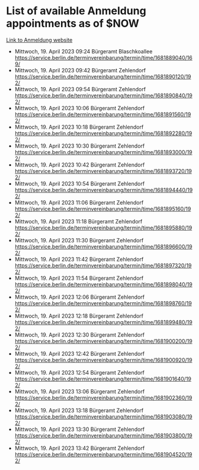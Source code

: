 # List of available Anmeldung appointments as of $NOW
[Link to Anmeldung website](https://service.berlin.de/terminvereinbarung/termin/tag.php?termin=1&anliegen[]=120686&dienstleisterlist=122210,122217,327316,122219,327312,122227,327314,122231,327346,122243,327348,122254,122252,329742,122260,329745,122262,329748,122271,327278,122273,327274,122277,327276,330436,122280,327294,122282,327290,122284,327292,122291,327270,122285,327266,122286,327264,122296,327268,150230,329760,122297,327286,122294,327284,122312,329763,122314,329775,122304,327330,122311,327334,122309,327332,317869,122281,327352,122279,329772,122283,122276,327324,122274,327326,122267,329766,122246,327318,122251,327320,122257,327322,122208,327298,122226,327300&herkunft=http%3A%2F%2Fservice.berlin.de%2Fdienstleistung%2F120686%2F)
- Mittwoch, 19. April 2023 09:24 Bürgeramt Blaschkoallee https://service.berlin.de/terminvereinbarung/termin/time/1681889040/169/
- Mittwoch, 19. April 2023 09:42 Bürgeramt Zehlendorf https://service.berlin.de/terminvereinbarung/termin/time/1681890120/192/
- Mittwoch, 19. April 2023 09:54 Bürgeramt Zehlendorf https://service.berlin.de/terminvereinbarung/termin/time/1681890840/192/
- Mittwoch, 19. April 2023 10:06 Bürgeramt Zehlendorf https://service.berlin.de/terminvereinbarung/termin/time/1681891560/192/
- Mittwoch, 19. April 2023 10:18 Bürgeramt Zehlendorf https://service.berlin.de/terminvereinbarung/termin/time/1681892280/192/
- Mittwoch, 19. April 2023 10:30 Bürgeramt Zehlendorf https://service.berlin.de/terminvereinbarung/termin/time/1681893000/192/
- Mittwoch, 19. April 2023 10:42 Bürgeramt Zehlendorf https://service.berlin.de/terminvereinbarung/termin/time/1681893720/192/
- Mittwoch, 19. April 2023 10:54 Bürgeramt Zehlendorf https://service.berlin.de/terminvereinbarung/termin/time/1681894440/192/
- Mittwoch, 19. April 2023 11:06 Bürgeramt Zehlendorf https://service.berlin.de/terminvereinbarung/termin/time/1681895160/192/
- Mittwoch, 19. April 2023 11:18 Bürgeramt Zehlendorf https://service.berlin.de/terminvereinbarung/termin/time/1681895880/192/
- Mittwoch, 19. April 2023 11:30 Bürgeramt Zehlendorf https://service.berlin.de/terminvereinbarung/termin/time/1681896600/192/
- Mittwoch, 19. April 2023 11:42 Bürgeramt Zehlendorf https://service.berlin.de/terminvereinbarung/termin/time/1681897320/192/
- Mittwoch, 19. April 2023 11:54 Bürgeramt Zehlendorf https://service.berlin.de/terminvereinbarung/termin/time/1681898040/192/
- Mittwoch, 19. April 2023 12:06 Bürgeramt Zehlendorf https://service.berlin.de/terminvereinbarung/termin/time/1681898760/192/
- Mittwoch, 19. April 2023 12:18 Bürgeramt Zehlendorf https://service.berlin.de/terminvereinbarung/termin/time/1681899480/192/
- Mittwoch, 19. April 2023 12:30 Bürgeramt Zehlendorf https://service.berlin.de/terminvereinbarung/termin/time/1681900200/192/
- Mittwoch, 19. April 2023 12:42 Bürgeramt Zehlendorf https://service.berlin.de/terminvereinbarung/termin/time/1681900920/192/
- Mittwoch, 19. April 2023 12:54 Bürgeramt Zehlendorf https://service.berlin.de/terminvereinbarung/termin/time/1681901640/192/
- Mittwoch, 19. April 2023 13:06 Bürgeramt Zehlendorf https://service.berlin.de/terminvereinbarung/termin/time/1681902360/192/
- Mittwoch, 19. April 2023 13:18 Bürgeramt Zehlendorf https://service.berlin.de/terminvereinbarung/termin/time/1681903080/192/
- Mittwoch, 19. April 2023 13:30 Bürgeramt Zehlendorf https://service.berlin.de/terminvereinbarung/termin/time/1681903800/192/
- Mittwoch, 19. April 2023 13:42 Bürgeramt Zehlendorf https://service.berlin.de/terminvereinbarung/termin/time/1681904520/192/
